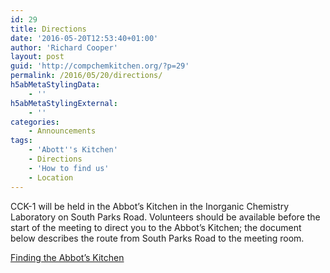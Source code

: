 ```yaml
---
id: 29
title: Directions
date: '2016-05-20T12:53:40+01:00'
author: 'Richard Cooper'
layout: post
guid: 'http://compchemkitchen.org/?p=29'
permalink: /2016/05/20/directions/
h5abMetaStylingData:
    - ''
h5abMetaStylingExternal:
    - ''
categories:
    - Announcements
tags:
    - 'Abott''s Kitchen'
    - Directions
    - 'How to find us'
    - Location
---
```


CCK-1 will be held in the Abbot’s Kitchen in the Inorganic Chemistry Laboratory on South Parks Road. Volunteers should be available before the start of the meeting to direct you to the Abbot’s Kitchen; the document below describes the route from South Parks Road to the meeting room.

[Finding the Abbot’s Kitchen](http://compchemkitchen.org/wp-content/uploads/2016/05/Finding-the-Abbot.pdf)